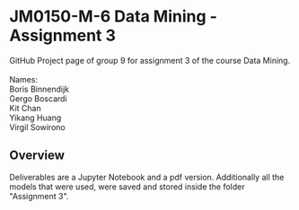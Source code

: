 # JM0150-M-6 Data Mining - Assignment 3

GitHub Project page of group 9 for assignment 3 of the course Data Mining.
<br />
<br />
Names: <br />
Boris Binnendijk <br />
Gergo Boscardi <br />
Kit Chan <br />
Yikang Huang <br />
Virgil Sowirono <br />

## Overview

Deliverables are a Jupyter Notebook and a pdf version. Additionally all the models that were used, were saved and stored inside the folder "Assignment 3".
